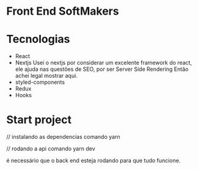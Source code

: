 # Front End SoftMakers

# Tecnologias

- React
- Nextjs
Usei o nextjs por considerar um excelente framework do react,
ele ajuda nas questões de SEO, por ser Server Side Rendering
Então achei legal mostrar aqui.
- styled-components
- Redux
- Hooks

# Start project 

// instalando as dependencias
comando yarn 

// rodando a api
comando yarn dev

é necessário que o back end esteja rodando para que tudo funcione.

